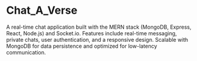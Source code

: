 # Chat_A_Verse
A real-time chat application built with the MERN stack (MongoDB, Express, React, Node.js) and Socket.io. Features include real-time messaging, private chats, user authentication, and a responsive design. Scalable with MongoDB for data persistence and optimized for low-latency communication.
